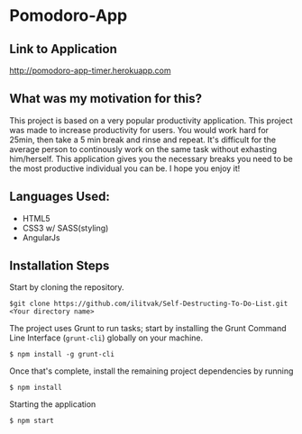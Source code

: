 Pomodoro-App
=================
Link to Application
-------------------
http://pomodoro-app-timer.herokuapp.com 

What was my motivation for this? 
-------------------
This project is based on a very popular productivity application. This project was made to increase productivity for users. You would work hard for 25min, then take a 5 min break and rinse and repeat. It's difficult for the average person to continously work on the same task without exhasting him/herself. This application gives you the necessary breaks you need to be the most productive individual you can be. I hope you enjoy it! 

Languages Used:
-----------------
- HTML5
- CSS3 w/ SASS(styling)
- AngularJs

Installation Steps
-----------------

Start by cloning the repository.
```
$git clone https://github.com/ilitvak/Self-Destructing-To-Do-List.git <Your directory name>
```

The project uses Grunt to run tasks; start by installing the Grunt Command Line Interface (`grunt-cli`) globally on your machine.

```
$ npm install -g grunt-cli
```
Once that's complete, install the remaining project dependencies by running

```
$ npm install
```

Starting the application
```
$ npm start
```
